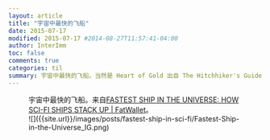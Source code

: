 ```yaml
---
layout: article
title: "宇宙中最快的飞船"
date: 2015-07-17
modified: 2015-07-17 #2014-08-27T11:57:41-04:00
author: InterImm
toc: false
comments: true
categories: til
summary: 宇宙中最快的飞船，当然是 Heart of Gold 出自 The Hitchhiker's Guide to the Galaxy.
---
```




<figure markdown="1">
<figcaption>
宇宙中最快的飞船。来自<a href="https://www.fatwallet.com/blog/fastest-ship-in-the-universe/" target="_blank">FASTEST SHIP IN THE UNIVERSE: HOW SCI-FI SHIPS STACK UP | FatWallet</a>。
</figcaption>
![]({{site.url}}/images/posts/fastest-ship-in-sci-fi/Fastest-Ship-in-the-Universe_IG.png)
</figure>

